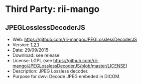 Third Party: rii-mango
======================

JPEGLosslessDecoderJS
---------------------
* Web: https://github.com/rii-mango/JPEGLosslessDecoderJS
* Version: [1.2.1](https://github.com/rii-mango/JPEGLosslessDecoderJS/releases/tag/1.2.1)
* Date: 29/09/2015
* Download: see release
* License: LGPL (see https://github.com/rii-mango/JPEGLosslessDecoderJS/blob/master/LICENSE)
* Description: JPEG Lossless decoder.
* Purpose for dwv: Decode JPEG embeded in DICOM.
